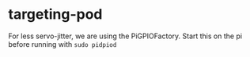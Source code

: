 # targeting-pod
For less servo-jitter, we are using the PiGPIOFactory. Start this on the pi before running with `sudo pidpiod`
